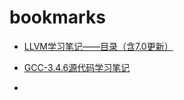 bookmarks
=========

* [LLVM学习笔记——目录（含7.0更新）](https://blog.csdn.net/wuhui_gdnt/article/details/61194221)
* [GCC-3.4.6源代码学习笔记](https://blog.csdn.net/wuhui_gdnt/category_654667.html)

* []()




